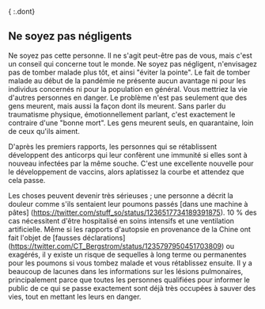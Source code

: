 { :.dont}
## Ne soyez pas négligents

Ne soyez pas cette personne. Il ne s'agit peut-être pas de vous, mais c'est un conseil qui concerne tout le monde. Ne soyez pas négligent, n'envisagez pas de tomber malade plus tôt, et ainsi "éviter la pointe". Le fait de tomber malade au début de la pandémie ne présente aucun avantage ni pour les individus concernés ni pour la population en général. Vous mettriez la vie d'autres personnes en danger. Le problème n'est pas seulement que des gens meurent, mais aussi la façon dont ils meurent. Sans parler du traumatisme physique, émotionnellement parlant, c'est exactement le contraire d'une "bonne mort". Les gens meurent seuls, en quarantaine, loin de ceux qu'ils aiment.

D'après les premiers rapports, les personnes qui se rétablissent développent des anticorps qui leur confèrent une immunité si elles sont à nouveau infectées par la même souche. C'est une excellente nouvelle pour le développement de vaccins, alors aplatissez la courbe et attendez que cela passe.

Les choses peuvent devenir très sérieuses ; une personne a décrit la douleur comme s'ils sentaient leur poumons passés [dans une machine à pâtes] (https://twitter.com/stuff_so/status/1236517734189391875). 10 % des cas nécessitent d'être hospitalisé en soins intensifs et une ventilation artificielle. Même si les rapports d'autopsie en provenance de la Chine ont fait l'objet de [fausses déclarations] (https://twitter.com/CT_Bergstrom/status/1235797950451703809) ou exagérés, il y existe un risque de sequelles à long terme ou permanentes pour les poumons si vous tombez malade et vous rétablissez ensuite. Il y a beaucoup de lacunes dans les informations sur les lésions pulmonaires, principalement parce que toutes les personnes qualifiées pour informer le public de ce qui se passe exactement sont déjà très occupées à sauver des vies, tout en mettant les leurs en danger.
